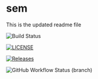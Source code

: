 # sem
This is the updated readme file

![Build Status](https://github.com/Nyeinsu-enu/sem/actions/workflows/main.yml/badge.svg?branch=master)

[![LICENSE](https://img.shields.io/github/license/Nyeinsu-enu/sem.svg?style=flat-square)](https://github.com/Nyeinsu-enu/sem/blob/master/LICENSE)

[![Releases](https://img.shields.io/github/release/Nyeinsu-enu/sem/all.svg?style=flat-square)](https://github.com/Nyeinsu-enu/sem/releases)

![GitHub Workflow Status (branch)](https://img.shields.io/github/actions/workflow/status/Nyeinsu-enu/sem/main.yml?branch=develop&style=flat-square)


